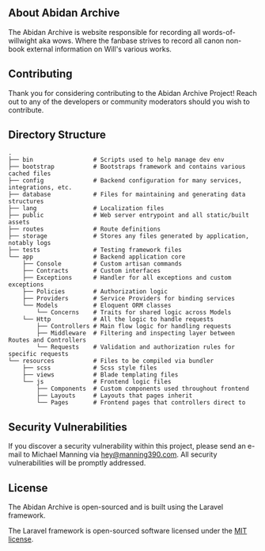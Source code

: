 ## About Abidan Archive

The Abidan Archive is website responsible for recording all words-of-willwight aka wows. Where the fanbase strives to record all canon non-book external information on Will's various works.

## Contributing

Thank you for considering contributing to the Abidan Archive Project! Reach out to any of the developers or community moderators should you wish to contribute.

## Directory Structure

```
.
├── bin                 # Scripts used to help manage dev env
├── bootstrap           # Bootstraps framework and contains various cached files
├── config              # Backend configuration for many services, integrations, etc.
├── database            # Files for maintaining and generating data structures
├── lang                # Localization files
├── public              # Web server entrypoint and all static/built assets
├── routes              # Route definitions
├── storage             # Stores any files generated by application, notably logs
├── tests               # Testing framework files
└── app                 # Backend application core
    ├── Console         # Custom artisan commands
    ├── Contracts       # Custom interfaces
    ├── Exceptions      # Handler for all exceptions and custom exceptions
    ├── Policies        # Authorization logic
    ├── Providers       # Service Providers for binding services
    └── Models          # Eloquent ORM classes
        └── Concerns    # Traits for shared logic across Models
    └── Http            # All the logic to handle requests
        ├── Controllers # Main flow logic for handling requests
        ├── Middleware  # Filtering and inspecting layer between Routes and Controllers
        └── Requests    # Validation and authorization rules for specific requests
└── resources           # Files to be compiled via bundler
    ├── scss            # Scss style files
    ├── views           # Blade templating files
    └── js              # Frontend logic files
        ├── Components  # Custom components used throughout frontend
        ├── Layouts     # Layouts that pages inherit
        └── Pages       # Frontend pages that controllers direct to
```

## Security Vulnerabilities

If you discover a security vulnerability within this project, please send an e-mail to Michael Manning via  [hey@manning390.com](mailto:hey@manning390.com). All security vulnerabilities will be promptly addressed.


## License

The Abidan Archive is open-sourced and is built using the Laravel framework.

The Laravel framework is open-sourced software licensed under the [MIT license](https://opensource.org/licenses/MIT).
